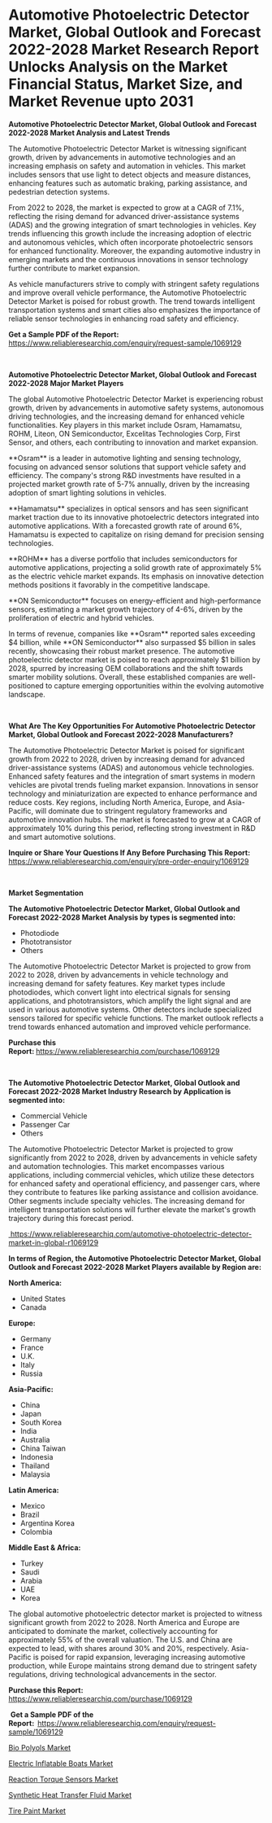 <p><h1>Automotive Photoelectric Detector Market, Global Outlook and Forecast 2022-2028 Market Research Report Unlocks Analysis on the Market Financial Status, Market Size, and Market Revenue upto 2031</h1></p><p><strong>Automotive Photoelectric Detector Market, Global Outlook and Forecast 2022-2028 Market Analysis and Latest Trends</strong></p>
<p><p>The Automotive Photoelectric Detector Market is witnessing significant growth, driven by advancements in automotive technologies and an increasing emphasis on safety and automation in vehicles. This market includes sensors that use light to detect objects and measure distances, enhancing features such as automatic braking, parking assistance, and pedestrian detection systems.</p><p>From 2022 to 2028, the market is expected to grow at a CAGR of 7.1%, reflecting the rising demand for advanced driver-assistance systems (ADAS) and the growing integration of smart technologies in vehicles. Key trends influencing this growth include the increasing adoption of electric and autonomous vehicles, which often incorporate photoelectric sensors for enhanced functionality. Moreover, the expanding automotive industry in emerging markets and the continuous innovations in sensor technology further contribute to market expansion.</p><p>As vehicle manufacturers strive to comply with stringent safety regulations and improve overall vehicle performance, the Automotive Photoelectric Detector Market is poised for robust growth. The trend towards intelligent transportation systems and smart cities also emphasizes the importance of reliable sensor technologies in enhancing road safety and efficiency.</p></p>
<p><strong>Get a Sample PDF of the Report:&nbsp;</strong> <a href="https://www.reliableresearchiq.com/enquiry/request-sample/1069129">https://www.reliableresearchiq.com/enquiry/request-sample/1069129</a></p>
<p>&nbsp;</p>
<p><strong>Automotive Photoelectric Detector Market, Global Outlook and Forecast 2022-2028 Major Market Players</strong></p>
<p><p>The global Automotive Photoelectric Detector Market is experiencing robust growth, driven by advancements in automotive safety systems, autonomous driving technologies, and the increasing demand for enhanced vehicle functionalities. Key players in this market include Osram, Hamamatsu, ROHM, Liteon, ON Semiconductor, Excelitas Technologies Corp, First Sensor, and others, each contributing to innovation and market expansion.</p><p>**Osram** is a leader in automotive lighting and sensing technology, focusing on advanced sensor solutions that support vehicle safety and efficiency. The company's strong R&D investments have resulted in a projected market growth rate of 5-7% annually, driven by the increasing adoption of smart lighting solutions in vehicles.</p><p>**Hamamatsu** specializes in optical sensors and has seen significant market traction due to its innovative photoelectric detectors integrated into automotive applications. With a forecasted growth rate of around 6%, Hamamatsu is expected to capitalize on rising demand for precision sensing technologies.</p><p>**ROHM** has a diverse portfolio that includes semiconductors for automotive applications, projecting a solid growth rate of approximately 5% as the electric vehicle market expands. Its emphasis on innovative detection methods positions it favorably in the competitive landscape.</p><p>**ON Semiconductor** focuses on energy-efficient and high-performance sensors, estimating a market growth trajectory of 4-6%, driven by the proliferation of electric and hybrid vehicles.</p><p>In terms of revenue, companies like **Osram** reported sales exceeding $4 billion, while **ON Semiconductor** also surpassed $5 billion in sales recently, showcasing their robust market presence. The automotive photoelectric detector market is poised to reach approximately $1 billion by 2028, spurred by increasing OEM collaborations and the shift towards smarter mobility solutions. Overall, these established companies are well-positioned to capture emerging opportunities within the evolving automotive landscape.</p></p>
<p>&nbsp;</p>
<p><strong>What Are The Key Opportunities For Automotive Photoelectric Detector Market, Global Outlook and Forecast 2022-2028 Manufacturers?</strong></p>
<p><p>The Automotive Photoelectric Detector Market is poised for significant growth from 2022 to 2028, driven by increasing demand for advanced driver-assistance systems (ADAS) and autonomous vehicle technologies. Enhanced safety features and the integration of smart systems in modern vehicles are pivotal trends fueling market expansion. Innovations in sensor technology and miniaturization are expected to enhance performance and reduce costs. Key regions, including North America, Europe, and Asia-Pacific, will dominate due to stringent regulatory frameworks and automotive innovation hubs. The market is forecasted to grow at a CAGR of approximately 10% during this period, reflecting strong investment in R&D and smart automotive solutions.</p></p>
<p><strong>Inquire or Share Your Questions If Any Before Purchasing This Report:</strong> <a href="https://www.reliableresearchiq.com/enquiry/pre-order-enquiry/1069129">https://www.reliableresearchiq.com/enquiry/pre-order-enquiry/1069129</a></p>
<p>&nbsp;</p>
<p><strong>Market Segmentation</strong></p>
<p><strong>The Automotive Photoelectric Detector Market, Global Outlook and Forecast 2022-2028 Market Analysis by types is segmented into:</strong></p>
<p><ul><li>Photodiode</li><li>Phototransistor</li><li>Others</li></ul></p>
<p><p>The Automotive Photoelectric Detector Market is projected to grow from 2022 to 2028, driven by advancements in vehicle technology and increasing demand for safety features. Key market types include photodiodes, which convert light into electrical signals for sensing applications, and phototransistors, which amplify the light signal and are used in various automotive systems. Other detectors include specialized sensors tailored for specific vehicle functions. The market outlook reflects a trend towards enhanced automation and improved vehicle performance.</p></p>
<p><strong>Purchase this Report:&nbsp;</strong><a href="https://www.reliableresearchiq.com/purchase/1069129">https://www.reliableresearchiq.com/purchase/1069129</a></p>
<p>&nbsp;</p>
<p><strong>The Automotive Photoelectric Detector Market, Global Outlook and Forecast 2022-2028 Market Industry Research by Application is segmented into:</strong></p>
<p><ul><li>Commercial Vehicle</li><li>Passenger Car</li><li>Others</li></ul></p>
<p><p>The Automotive Photoelectric Detector Market is projected to grow significantly from 2022 to 2028, driven by advancements in vehicle safety and automation technologies. This market encompasses various applications, including commercial vehicles, which utilize these detectors for enhanced safety and operational efficiency, and passenger cars, where they contribute to features like parking assistance and collision avoidance. Other segments include specialty vehicles. The increasing demand for intelligent transportation solutions will further elevate the market's growth trajectory during this forecast period.</p></p>
<p><a href="https://www.reliableresearchiq.com/automotive-photoelectric-detector-market-in-global-r1069129">&nbsp;https://www.reliableresearchiq.com/automotive-photoelectric-detector-market-in-global-r1069129</a></p>
<p><strong>In terms of Region, the Automotive Photoelectric Detector Market, Global Outlook and Forecast 2022-2028 Market Players available by Region are:</strong></p>
<p>
    <p> <strong> North America: </strong>
        <ul>
            <li>United States</li>
            <li>Canada</li>
        </ul>
        </p> 
    <p> <strong> Europe: </strong>
        <ul>
            <li>Germany</li>
            <li>France</li>
            <li>U.K.</li>
            <li>Italy</li>
            <li>Russia</li>
        </ul>
        </p> 
    <p> <strong> Asia-Pacific: </strong>
        <ul>
            <li>China</li>
            <li>Japan</li>
            <li>South Korea</li>
            <li>India</li>
            <li>Australia</li>
            <li>China Taiwan</li>
            <li>Indonesia</li>
            <li>Thailand</li>
            <li>Malaysia</li>
        </ul>
        </p> 
    <p> <strong> Latin America: </strong>
        <ul>
            <li>Mexico</li>
            <li>Brazil</li>
            <li>Argentina Korea</li>
            <li>Colombia</li>
        </ul>
        </p> 
    <p> <strong> Middle East & Africa: </strong>
        <ul>
            <li>Turkey</li>
            <li>Saudi</li>
            <li>Arabia</li>
            <li>UAE</li>
            <li>Korea</li>
        </ul>
    </p>
    </p>
<p><p>The global automotive photoelectric detector market is projected to witness significant growth from 2022 to 2028. North America and Europe are anticipated to dominate the market, collectively accounting for approximately 55% of the overall valuation. The U.S. and China are expected to lead, with shares around 30% and 20%, respectively. Asia-Pacific is poised for rapid expansion, leveraging increasing automotive production, while Europe maintains strong demand due to stringent safety regulations, driving technological advancements in the sector.</p></p>
<p><strong>Purchase this Report: </strong><a href="https://www.reliableresearchiq.com/purchase/1069129">https://www.reliableresearchiq.com/purchase/1069129</a></p>
<p>&nbsp;<strong>Get a Sample PDF of the Report:&nbsp;&nbsp;</strong><a href="https://www.reliableresearchiq.com/enquiry/request-sample/1069129">https://www.reliableresearchiq.com/enquiry/request-sample/1069129</a></p>
<p><strong></strong></p>
<p><p><a href="https://medium.com/@jeancoleman732/the-bio-polyols-market-is-experiencing-higher-than-anticipated-demand-compared-to-pre-pandemic-6e2b7a45a0ad">Bio Polyols Market</a></p><p><a href="https://medium.com/@abigailakonb356/the-electric-inflatable-boats-market-decisions-are-mostly-driven-by-resource-optimization-and-a2a15d8238ae">Electric Inflatable Boats Market</a></p><p><a href="https://www.linkedin.com/pulse/reaction-torque-sensors-market-trends-regional-insights-9hclc?trackingId=EEjaxz2GRvCbSpp1vGJCbg%3D%3D">Reaction Torque Sensors Market</a></p><p><a href="https://issuu.com/reportprime-2/docs/synthetic-heat-transfer-fluid-marke_0882cb53446074">Synthetic Heat Transfer Fluid Market</a></p><p><a href="https://www.linkedin.com/pulse/insights-tire-paint-industry-market-financial-status-size-revenue-p1dcc?trackingId=wBpD0N03Q2CwK54LZzA%2FzA%3D%3D">Tire Paint Market</a></p></p>